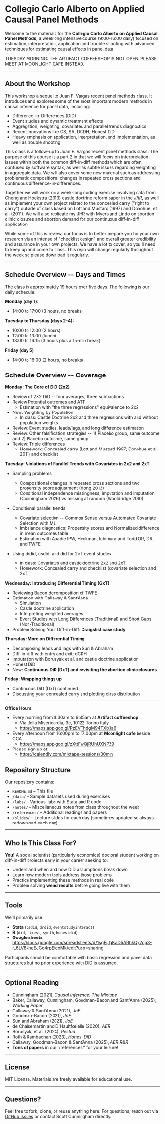 # Collegio Carlo Alberto on Applied Causal Panel Methods

Welcome to the materials for the **Collegio Carlo Alberto on Applied Causal Panel Methods**, a weeklong intensive course (9:00–16:00 daily) focused on estimation, interpretation, application and trouble shooting with advanced techniques for estimating causal effects in panel data.  

TUESDAY MORNING: THE ARTIFACT COFFEESHOP IS NOT OPEN. PLEASE MEET AT MOONLIGHT CAFE INSTEAD.

---

## About the Workshop

This workshop a sequel to Juan F. Vargas recent panel methods class.  It introduces and explores some of the most important modern methods in causal inference for panel data, including:

- Difference-in-Differences (DiD)
- Event studies and dynamic treatment effects
- Aggregation, weighting, covariates and parallel trends diagnostics
- Recent innovations like CS, SA, DCDH, Honest DiD
- Heavy emphasis on application, interpretation, and implementation, as well as trouble shooting

This class is a follow-up to Juan F. Vargas recent panel methods class.  The purpose of this course is a part 2 in that we will focus on interpretation issues within both the common diff-in-diff methods which are often confused by software syntax, as well as subtle issues regarding weighting in aggregate data.  We will also cover some new material such as addressing problematic compositional changes in repeated cross sections and continuous difference-in-differences.  

Together we will work on a week-long coding exercise involving data from Cheng and Hoekstra (2013) castle doctrine reform paper in the *JHR*, as well as implement your own project related to the concealed carry ("right to carry") outside of class based on Lott and Mustard (1997) and Donohue, et al. (2011).  We will also replicate my JHR with Myers and Lindo on abortion clinic closures and abortion demand for our continuous diff-in-diff application.

While some of this is review, our focus is to better prepare you for your own research via an intense of "checklist design" and overall greater credibility and assurance in your own projects. We have a lot to cover, so you'll need to keep up and come to class.  This repo will change regularly throughout the week so please download it regularly.

---

## Schedule Overview -- Days and Times

The class is approximately 19 hours over five days.  The following is our daily schedule:

**Monday (day 1)**:
- 14:00 to 17:00 (3 hours, no breaks)

**Tuesday to Thursday (days 2-4):**
- 10:00 to 12:00 (2 hours)
- 12:00 to 13:00 (lunch)
- 13:00 to 16:15 (3 hours plus a 15-min break)

**Friday (day 5)**
- 14:00 to 16:00 (2 hours, no breaks)

## Schedule Overview -- Coverage

**Monday: The Core of DiD (2x2)**
- Review of 2×2 DiD -- four averages, three subtractions
- Review Potential outcomes and ATT 
	- Estimation with "the three regressions" equivalence to 2x2
- New: Weighting by Population 
	- In class: Castle Doctrine 2x2 and three regressions with and without population weights
- Review: Event studies, leads/lags, and long difference estimation
- Review: Other falsification strategies -- 1) Placebo group, same outcome and 2) Placebo outcome, same group
- Review: Triple differences
	- Homework: Concealed carry (Lott and Mustard 1997; Donohue et al. 2011) and checklist

**Tuesday: Violations of Parallel Trends with Covariates in 2x2 and 2xT**
- Sampling problems
	- Compositional changes in repeated cross sections and two propensity score adjustment (Hong 2013)
	- Conditional independence missingness, imputation and imputation (Cunningham 2026) vs missing at random (Wooldridge 2010)

- Conditional parallel trends 
	- Covariate selection -- Common Sense versus Automated Covariate Selection with ML
	- Imbalance diagnostics: Propensity scores and Normalized difference in mean outcomes table
	- Estimation with Abadie IPW, Heckman, Ichimura and Todd OR, DR, and TWFE
- Using drdid, csdid, and did for 2×T event studies
	- In class: Covariates and castle doctrine 2x2 and 2xT
	- Homework: Concealed carry and checklist (covariate selection and 2xT)


**Wednesday: Introducing Differential Timing (GxT)**
- Reviewing Bacon decomposition of TWFE
- Estimation with Callaway & Sant’Anna 
	- Simulation 
	- Castle doctrine application
	- Interpreting weighted averages
	- Event Studies with Long Differences (Traditional) and Short Gaps (Non-Traditional)
- Problem Solving Your Diff-in-Diff: **Craigslist case study**

**Thursday: More on Differential Timing**
- Decomposing leads and lags with Sun & Abraham 
- Diff-in-diff with entry and exit: dCDH 
- Imputation with Borusyak et al. and castle doctrine application
- Honest DiD
- New: **Continuous DiD (DxT) and revisiting the abortion clinic closures**

**Friday: Wrapping things up**
- Continuous DiD (DxT) continued
- Discussing your concealed carry and plotting class distribution

---

**Office Hours**
- Every morning from 8:30am to 9:45am at **Artifact coffeeshop**
	- Via della Misericordia, 3c, 10122 Torino Italy
	- https://maps.app.goo.gl/PzEVThdgM94TXb3a6
- Every afternoon from 16:00pm to 17:00pm at **Moonlight cafe** beside CCA
	- https://maps.app.goo.gl/zXttFwQjRUhUXNPZ9
- Please sign up at:
	- https://calendly.com/mixtape-sessions/30min


## Repository Structure

Our repository contains:

- `README.md` – This file  
- `/data/` – Sample datasets used during exercises  
- `/labs/` – Various-labs with Stata and R code  
- `/notes/` – Miscellaneous notes from class throughout the week
- `/references/` – Additional readings and papers
- `/slides/` – Lecture slides for each day (sometimes updated so always redownload each day)


---

## Who Is This Class For?

**You!**  A social scientist (particularly economics) doctoral student working on diff-in-diff projects early in your career seeking to:

- Understand when and how DiD assumptions break down
- Learn how modern tools address those problems
- Practice implementing these methods in real code
- Problem solving **weird results** before going live with them

---

## Tools

We’ll primarily use:
- **Stata** (`csdid`, `drdid`, `eventstudyinteract`)
- **R** (`did`, `fixest`, `synth`, `honestdid`)
- **Google sheets** https://docs.google.com/spreadsheets/d/1sgFjJgKaD5ARhkQy2cg3-r_6LV8kheEJGc4rpEtcoMk/edit?usp=sharing

Participants should be comfortable with basic regression and panel data structures but no prior experience with DiD is assumed.

---

## Optional Reading

- Cunningham (2021), *Causal Inference: The Mixtape*
- Baker, Callaway, Cunningham, Goodman-Bacon and Sant'Anna (2025), *Working Paper*
- Callaway & Sant’Anna (2021), *JoE*
- Goodman-Bacon (2021), *JoE*
- Sun and Abraham (2021), *JoE*
- de Chaisemartin and D'Haultfœielle (2020), *AER*
- Borusyak, et al. (2024), *Restud*
- Roth & Rambachan (2023), *Honest DiD*
- Callaway, Goodman-Bacon & Sant’Anna (2025), *AER R&R*
- **Tons of papers** in our `/references/' for your leisure!


---

## License

MIT License. Materials are freely available for educational use.

---

## Questions?

Feel free to fork, clone, or reuse anything here. For questions, reach out via [GitHub Issues](https://github.com/scunning1975/Collegio-Carlo-Alberto/issues) or contact Scott Cunningham directly.
